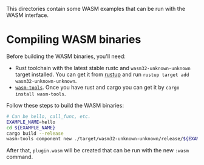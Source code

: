 This directories contain some WASM examples that can be run with the WASM
interface.

# Compiling WASM binaries

Before building the WASM binaries, you'll need:
* Rust toolchain with the latest stable rustc and `wasm32-unknown-unknown`
  target installed. You can get it from [rustup](https://rustup.rs/) and run
  `rustup target add wasm32-unknown-unknown`.
* [`wasm-tools`](https://github.com/bytecodealliance/wasm-tools). Once you have
  rust and cargo you can get it by `cargo install wasm-tools`.

Follow these steps to build the WASM binaries: 

```bash
# Can be hello, call_func, etc.
EXAMPLE_NAME=hello
cd ${EXAMPLE_NAME}
cargo build --release
wasm-tools component new ./target/wasm32-unknown-unknown/release/${EXAMPLE_NAME}.wasm -o plugin.wasm
```

After that, `plugin.wasm` will be created that can be run with the new `:wasm` command.

